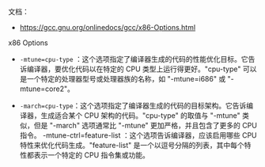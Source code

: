 文档：

- <https://gcc.gnu.org/onlinedocs/gcc/x86-Options.html>

x86 Options

- `-mtune=cpu-type` ：这个选项指定了编译器生成的代码的性能优化目标。它告诉编译器，要优化代码以在特定的 CPU 类型上运行得更好。"cpu-type" 可以是一个特定的处理器型号或处理器族的名称，如 "-mtune=i686" 或 "-mtune=core2"。

- `-march=cpu-type`：这个选项指定了编译器生成的代码的目标架构。它告诉编译器，生成适合某个 CPU 架构的代码。"cpu-type" 的取值与 "-mtune" 类似，但是 "-march" 选项通常比 "-mtune" 更加严格，并且包含了更多的 CPU 指令。 -mtune-ctrl=feature-list ：这个选项告诉编译器，应该启用哪些 CPU 特性来优化代码生成。"feature-list" 是一个以逗号分隔的列表，其中每个特性都表示一个特定的 CPU 指令集或功能。